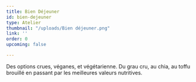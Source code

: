 ```yaml
---
title: Bien Déjeuner
id: bien-dejeuner
type: Atelier
thumbnail: "/uploads/Bien déjeuner.png"
link: ''
order: 0
upcoming: false

---
```

Des options crues, véganes, et végétarienne. Du grau cru, au chia, au toffu brouillé en passant par les meilleures valeurs nutritives. 